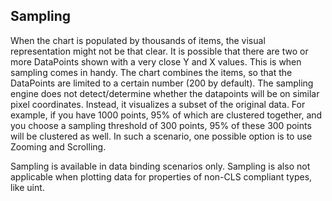 ## Sampling
When the chart is populated by thousands of items, the visual representation might not be that clear. It is possible that there are two or more DataPoints shown with a very close Y and X values. This is when sampling comes in handy. The chart combines the items, so that the DataPoints are limited to a certain number (200 by default). The sampling engine does not detect/determine whether the datapoints will be on similar pixel coordinates. Instead, it visualizes a subset of the original data. For example, if you have 1000 points, 95% of which are clustered together, and you choose a sampling threshold of 300 points, 95% of these 300 points will be clustered as well. In such a scenario, one possible option is to use Zooming and Scrolling.

Sampling is available in data binding scenarios only. Sampling is also not applicable when plotting data for properties of non-CLS compliant types, like uint.